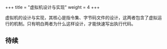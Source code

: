 +++
title = "虚拟机设计与实现"
weight = 4
+++

虚拟机的设计与实现，其核心是指令集、字节码文件的设计，这两者包含了虚拟运行的机制。只有明白两者为什么这样设计，才能快速写出执行代码。

## 待续